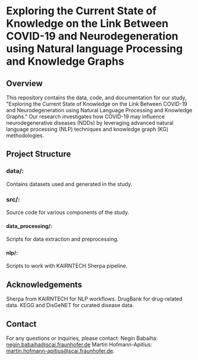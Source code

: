 # Exploring the Current State of Knowledge on the Link Between COVID-19 and Neurodegeneration using Natural language Processing and Knowledge Graphs

## Overview

This repository contains the data, code, and documentation for our study, "Exploring the Current State of Knowledge on the Link Between COVID-19 and Neurodegeneration using Natural Language Processing and Knowledge Graphs." Our research investigates how COVID-19 may influence neurodegenerative diseases (NDDs) by leveraging advanced natural language processing (NLP) techniques and knowledge graph (KG) methodologies.

## Project Structure
### data/: 
Contains datasets used and generated in the study.
### src/: 
Source code for various components of the study.
#### data_processing/: 
Scripts for data extraction and preprocessing.
#### nlp/: 
Scripts to work with KAIRNTECH Sherpa pipeline.
## Acknowledgements
Sherpa from KAIRNTECH for NLP workflows.
DrugBank for drug-related data.
KEGG and DisGeNET for curated disease data.
## Contact
For any questions or inquiries, please contact: 
Negin Babaiha: negin.babaiha@scai.fraunhofer.de
Martin Hofmann-Apitius: martin.hofmann-apitius@scai.fraunhofer.de.
